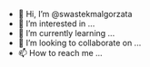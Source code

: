 - 👋 Hi, I’m @swastekmalgorzata
- 👀 I’m interested in ...
- 🌱 I’m currently learning ...
- 💞️ I’m looking to collaborate on ...
- 📫 How to reach me ...

<!---
swastekmalgorzata/swastekmalgorzata is a ✨ special ✨ repository because its `README.md` (this file) appears on your GitHub profile.
You can click the Preview link to take a look at your changes.
--->
